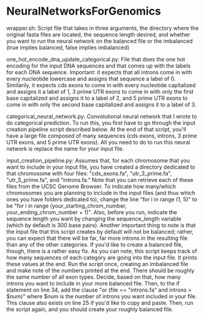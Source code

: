 # NeuralNetworksForGenomics

wrapper.sh: Script file that takes in three arguments, the directory where the original fasta files are located, the sequence length desired, and whether you want to run the neural network on the balanced file or the imbalanced (true implies balanced, false implies imbalanced)


one_hot_encode_dna_update_categorical.py: File that does the one hot encoding for the input DNA sequences and that comes up with the labels for each DNA sequence. Important: it expects that all introns come in with every nucleotide lowercase and assigns that sequence a label of 0. Similarily, it expects cds exons to come in with every nucleotide capitalized and assigns it a label of 1, 3 prime UTR exons to come in with only the first base capitalized and assigns it to a label of 2, and 5 prime UTR exons to come in with only the second base capitalized and assigns it to a label of 3.

categorical_neural_network.py: Convolutional neural network that I wrote to do categorical prediction. To run this, you first have to go through the input creation pipeline script described below. At the end of that script, you'll have a large file composed of many sequences (cds exons, introns, 3 prime UTR exons, and 5 prime UTR exons). All you need to do to run this neural network is replace the name for your input file.

input_creation_pipeline.py: Assumes that, for each chromosome that you want to include in your input file, you have created a directory dedicated to that chromosome with four files: "cds_exons.fa", "utr_3_prime.fa", "utr_5_prime.fa", and "introns.fa." Note that you can retrieve each of these files from the UCSC Genome Browser. To indicate how many/which chromosomes you are planning to include in the input files (and thus which ones you have folders dedicated to), change the line "for i in range (1, 5)" to be "for i in range (your_starting_chrom_number, your_ending_chrom_number + 1)". Also, before you run, indicate the sequence length you want by changing the sequence_length variable (which by default is 300 base pairs). Another important thing to note is that the input file that this script creates by default will not be balanced; rather, you can expect that there will be far, far more introns in the resulting file than any of the other categories. If you'd like to create a balanced file, though, there is a rather easy fix. As you can note, this script keeps track of how many sequences of each category are going into the input file. It prints these values at the end. Run the script once, creating an imbalanced file and make note of the numbers printed at the end. There should be roughly the same number of all exon types. Decide, based on that, how many introns you want to include in your more balanced file. Then, to the if statement on line 34, add the clause "or (file == "introns.fa" and introns > $num)" where $num is the number of introns you want included in your file. This clause also exists on line 25 if you'd like to copy and paste. Then, run the script again, and you should create your roughly balanced file. 
